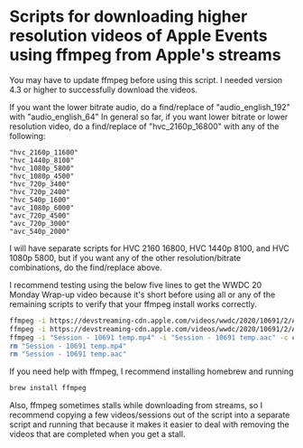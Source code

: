 # Scripts for downloading higher resolution videos of Apple Events using ffmpeg from Apple's streams

You may have to update ffmpeg before using this script. I needed version 4.3 or higher to successfully download the videos.

If you want the lower bitrate audio, do a find/replace of "audio_english_192" with "audio_english_64"
In general so far, if you want lower bitrate or lower resolution video, do a find/replace of "hvc_2160p_16800" with any of the following:

```code
"hvc_2160p_11600"
"hvc_1440p_8100"
"hvc_1080p_5800"
"hvc_1080p_4500"
"hvc_720p_3400"
"hvc_720p_2400"
"hvc_540p_1600"
"avc_1080p_6000"
"avc_720p_4500"
"avc_720p_3000"
"avc_540p_2000"
```

I will have separate scripts for HVC 2160 16800, HVC 1440p 8100, and HVC 1080p 5800, but if you want any of the other resolution/bitrate combinations, do the find/replace above.

I recommend testing using the below five lines to get the WWDC 20 Monday Wrap-up video because it's short before using all or any of the remaining scripts to verify that your ffmpeg install works correctly.

```bash
ffmpeg -i https://devstreaming-cdn.apple.com/videos/wwdc/2020/10691/2/A92788CB-81ED-4CCF-B6B1-4DD7A1F3E87D/hvc_2160p_16800/prog_index.m3u8 -c copy "Session - 10691 temp.mp4"
ffmpeg -i https://devstreaming-cdn.apple.com/videos/wwdc/2020/10691/2/A92788CB-81ED-4CCF-B6B1-4DD7A1F3E87D/audio_english_192/prog_index.m3u8 -c copy "Session - 10691 temp.aac"
ffmpeg -i "Session - 10691 temp.mp4" -i "Session - 10691 temp.aac" -c copy "Session 10691 - Monday@WWDC.mp4"
rm "Session - 10691 temp.mp4"
rm "Session - 10691 temp.aac"
```

If you need help with ffmpeg, I recommend installing homebrew and running

```bash
brew install ffmpeg
```

Also, ffmpeg sometimes stalls while downloading from streams, so I recommend copying a few videos/sessions out of the script into a separate script and running that because it makes it easier to deal with removing the videos that are completed when you get a stall.